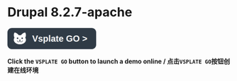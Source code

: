 # Drupal 8.2.7-apache

<a href="https://www.vsplate.com/?docker-compose=https://github.com/vsplate/dcenvs/drupal/8.2.7-apache"><img alt="VSPLATE GO" src="https://raw.githubusercontent.com/vsplate/images/master/vsgo_btn.png" width="200px"></a>

**Click the `VSPLATE GO` button to launch a demo online / 点击`VSPLATE GO`按钮创建在线环境**